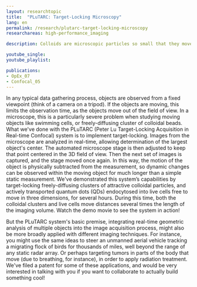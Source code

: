 ```yaml
---
layout: researchtopic
title:  "PLuTARC: Target-Locking Microscopy"
lang: en
permalink: /research/plutarc-target-locking-microscopy
researchareas: high-performance_imaging

description: Colloids are microscopic particles so small that they move diffusively when dispersed in a fluid, exhibiting Brownian motion, controlled by the temperature of the system, like atoms. However, unlike atoms, colloids are big enough to see with light, so they can be probed with microscopes and laser light scattering. 

youtube_single: 
youtube_playlist: 

publications:
- OpEx_07
- Confocal_05
---
```

In any typical data gathering process, objects are observed from a fixed viewpoint (think of a camera on a tripod). If the objects are moving, this limits the observation time, as the objects move out of the field of view. In a microscope, this is a particularly severe problem when studying moving objects like swimming cells, or freely-diffusing cluster of colloidal beads. What we've done with the PLuTARC (Peter Lu Target-Locking Acquisition in Real-time Confocal) system is to implement target-locking. Images from the microscope are analyzed in real-time, allowing determination of the largest object's center. The automated microscope stage is then adjusted to keep that point centered in the 3D field of view. Then the next set of images is captured, and the stage moved once again. In this way, the motion of the object is physically subtracted from the measurement, so dynamic changes can be observed within the moving object for much longer than a simple static measurement. We've demonstrated this system’s capabilities by target-locking freely-diffusing clusters of attractive colloidal particles, and actively transported quantum dots (QDs) endocytosed into live cells free to move in three dimensions, for several hours. During this time, both the colloidal clusters and live cells move distances several times the length of the imaging volume. Watch the demo movie to see the system in action!

But the PLuTARC system's basic premise, integrating real-time geometric analysis of multiple objects into the image acquisition process, might also be more broadly applied with different imaging techniques. For instance, you might use the same ideas to steer an unmanned aerial vehicle tracking a migrating flock of birds for thousands of miles, well beyond the range of any static radar array. Or perhaps targeting tumors in parts of the body that move (due to breathing, for instance), in order to apply radiation treatment. We've filed a patent for some of these applications, and would be very interested in talking with you if you want to collaborate to actually build something cool!